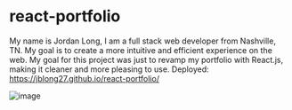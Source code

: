 # react-portfolio
My name is Jordan Long, I am a full stack web developer from Nashville, TN. My goal is to create a more intuitive and efficient experience on the web. My goal for this project was just to revamp my portfolio with React.js, making it cleaner and more pleasing to use.
Deployed: https://jblong27.github.io/react-portfolio/

![image](https://user-images.githubusercontent.com/51770348/115600687-96014780-a2a2-11eb-8392-c192a1ff2978.png)
